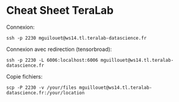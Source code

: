 # Cheat Sheet TeraLab

Connexion:  
``` 
ssh -p 2230 mguilouet@ws14.tl.teralab-datascience.fr

```

Connexion avec redirection (tensorbroad):  
```
ssh -p 2230 -L 6006:localhost:6006 mguillouet@ws14.tl.teralab-datascience.fr 

```

Copie fichiers:  
```
scp -P 2230 -v /your/files mguillouet@ws14.tl.teralab-datascience.fr:/your/location

```


